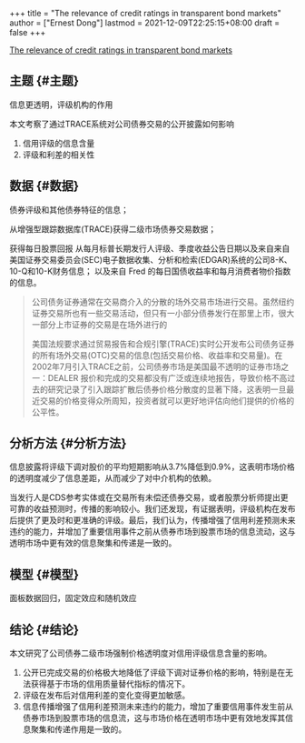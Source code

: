 +++
title = "The relevance of credit ratings in transparent bond markets"
author = ["Ernest Dong"]
lastmod = 2021-12-09T22:25:15+08:00
draft = false
+++

[The relevance of credit ratings in transparent bond markets](https://www.paris-december.eu/sites/default/files/pdf/parismeeting/2017/badoer%5F2017.pdfjournalThe%20Review%20of%20Financial%20Studies)


## 主题 {#主题}

信息更透明，评级机构的作用

本文考察了通过TRACE系统对公司债券交易的公开披露如何影响

1.  信用评级的信息含量
2.  评级和利差的相关性


## 数据 {#数据}

债券评级和其他债券特征的信息；

从增强型跟踪数据库(TRACE)获得二级市场债券交易数据；

获得每日股票回报
从每月标普长期发行人评级、季度收益公告日期以及来自来自美国证券交易委员会(SEC)电子数据收集、分析和检索(EDGAR)系统的公司8-K、10-Q和10-K财务信息；
以及来自 Fred 的每日国债收益率和每月消费者物价指数的信息。

> 公司债务证券通常在交易商介入的分散的场外交易市场进行交易。虽然纽约证券交易所也有一些交易活动，但只有一小部分债券发行在那里上市，很大一部分上市证券的交易是在场外进行的
>
> 美国法规要求通过贸易报告和合规引擎(TRACE)实时公开发布公司债务证券的所有场外交易(OTC)交易的信息(包括交易价格、收益率和交易量)。在2002年7月引入TRACE之前，公司债券市场是美国最不透明的证券市场之一：DEALER 报价和完成的交易都没有广泛或连续地报告，导致价格不高过去的研究记录了引入跟踪扩散后债券价格分散度的显著下降，这表明一旦最近交易的价格变得众所周知，投资者就可以更好地评估向他们提供的价格的公平性。


## 分析方法 {#分析方法}

信息披露将评级下调对股价的平均短期影响从3.7%降低到0.9%，这表明市场价格的透明度减少了信息差距，从而减少了对中介机构的依赖。

当发行人是CDS参考实体或在交易所有未偿还债券交易，或者股票分析师提出更可靠的收益预测时，传播的影响较小。我们还发现，有证据表明，评级机构在发布后提供了更及时和更准确的评级。最后，我们认为，传播增强了信用利差预测未来违约的能力，并增加了重要信用事件之前从债券市场到股票市场的信息流动，这与透明市场中更有效的信息聚集和传递是一致的。


## 模型 {#模型}

面板数据回归，固定效应和随机效应


## 结论 {#结论}

本文研究了公司债券二级市场强制价格透明度对信用评级信息含量的影响。

1.  公开已完成交易的价格极大地降低了评级下调对证券价格的影响，特别是在无法获得基于市场的信用质量替代指标的情况下。
2.  评级在发布后对信用利差的变化变得更加敏感。
3.  信息传播增强了信用利差预测未来违约的能力，增加了重要信用事件发生前从债券市场到股票市场的信息流，这与市场价格在透明市场中更有效地发挥其信息聚集和传递作用是一致的。